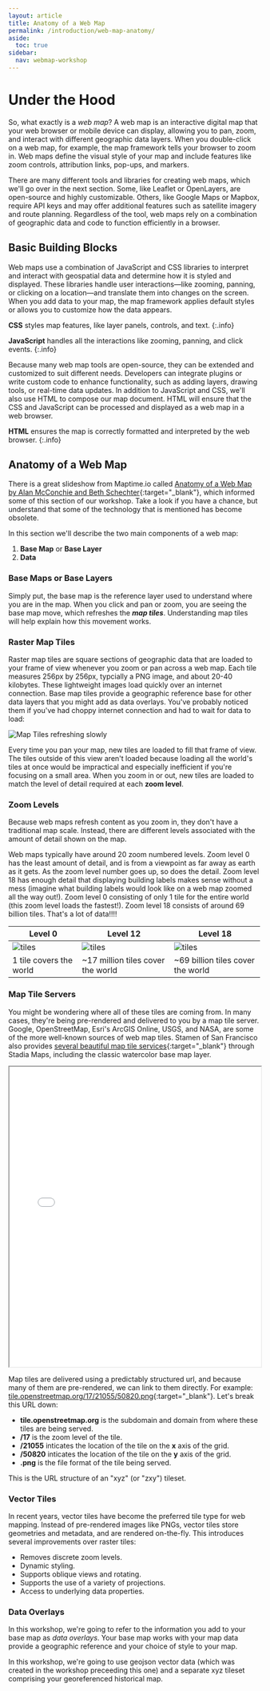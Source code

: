 ```yaml
---
layout: article
title: Anatomy of a Web Map
permalink: /introduction/web-map-anatomy/
aside:
  toc: true
sidebar:
  nav: webmap-workshop
---
```


# Under the Hood

So, what exactly is a _web map_? A web map is an interactive digital map that your web browser or mobile device can display, allowing you to pan, zoom, and interact with different geographic data layers. When you double-click on a web map, for example, the map framework tells your browser to zoom in. Web maps define the visual style of your map and include features like zoom controls, attribution links, pop-ups, and markers.

There are many different tools and libraries for creating web maps, which we'll go over in the next section. Some, like Leaflet or OpenLayers, are open-source and highly customizable. Others, like Google Maps or Mapbox, require API keys and may offer additional features such as satellite imagery and route planning. Regardless of the tool, web maps rely on a combination of geographic data and code to function efficiently in a browser.

## Basic Building Blocks

Web maps use a combination of JavaScript and CSS libraries to interpret and interact with geospatial data and determine how it is styled and displayed. These libraries handle user interactions—like zooming, panning, or clicking on a location—and translate them into changes on the screen. When you add data to your map, the map framework applies default styles or allows you to customize how the data appears.

**CSS** styles map features, like layer panels, controls, and text.
{:.info}

**JavaScript** handles all the interactions like zooming, panning, and click events.
{:.info}

Because many web map tools are open-source, they can be extended and customized to suit different needs. Developers can integrate plugins or write custom code to enhance functionality, such as adding layers, drawing tools, or real-time data updates. In addition to JavaScript and CSS, we'll also use HTML to compose our map document. HTML will ensure that the CSS and JavaScript can be processed and displayed as a web map in a web browser.

**HTML** ensures the map is correctly formatted and interpreted by the web browser.
{:.info}

## Anatomy of a Web Map

There is a great slideshow from Maptime.io called [Anatomy of a Web Map by Alan McConchie and Beth Schechter](https://maptime.io/anatomy-of-a-web-map/){:target="\_blank"}, which informed some of this section of our workshop. Take a look if you have a chance, but understand that some of the technology that is mentioned has become obsolete.

In this section we'll describe the two main components of a web map:

1. **Base Map** or **Base Layer**
2. **Data**

### Base Maps or Base Layers

Simply put, the base map is the reference layer used to understand where you are in the map. When you click and pan or zoom, you are seeing the base map move, which refreshes the **_map tiles_**. Understanding map tiles will help explain how this movement works.

### Raster Map Tiles

Raster map tiles are square sections of geographic data that are loaded to your frame of view whenever you zoom or pan across a web map. Each tile measures 256px by 256px, typcially a PNG image, and about 20-40 kilobytes. These lightweight images load quickly over an internet connection. Base map tiles provide a geographic reference base for other data layers that you might add as data overlays. You've probably noticed them if you've had choppy internet connection and had to wait for data to load:

![Map Tiles refreshing slowly](../../assets/images/tiles.gif "Map Tiles refreshing slowly")

Every time you pan your map, new tiles are loaded to fill that frame of view. The tiles outside of this view aren't loaded because loading all the world's tiles at once would be impractical and especially inefficient if you're focusing on a small area. When you zoom in or out, new tiles are loaded to match the level of detail required at each **zoom level**.

### Zoom Levels

Because web maps refresh content as you zoom in, they don't have a traditional map scale. Instead, there are different levels associated with the amount of detail shown on the map.

Web maps typically have around 20 zoom numbered levels. Zoom level 0 has the least amount of detail, and is from a viewpoint as far away as earth as it gets. As the zoom level number goes up, so does the detail. Zoom level 18 has enough detail that displaying building labels makes sense without a mess (imagine what building labels would look like on a web map zoomed all the way out!). Zoom level 0 consisting of only 1 tile for the entire world (this zoom level loads the fastest!). Zoom level 18 consists of around 69 billion tiles. That's a lot of data!!!!

| Level 0                                             | Level 12                                                 | Level 18                                                     |
| --------------------------------------------------- | -------------------------------------------------------- | ------------------------------------------------------------ |
| ![tiles](http://a.tile.openstreetmap.org/0/0/0.png) | ![tiles](https://tile.openstreetmap.org/12/657/1588.png) | ![tiles](https://tile.openstreetmap.org/18/42110/101643.png) |
| 1 tile covers the world                             | ~17 million tiles cover the world                        | ~69 billion tiles cover the world                            |

### Map Tile Servers

You might be wondering where all of these tiles are coming from. In many cases, they're being pre-rendered and delivered to you by a map tile server. Google, OpenStreetMap, Esri's ArcGIS Online, USGS, and NASA, are some of the more well-known sources of web map tiles. Stamen of San Francisco also provides [several beautiful map tile services](https://stadiamaps.com/stamen){:target="\_blank"} through Stadia Maps, including the classic watercolor base map layer.

 <iframe height="600px" width="100%" src="/overlaying-the-past/maps/watercolor.html" title="Stamen Watercolor base map demo"></iframe>

Map tiles are delivered using a predictably structured url, and because many of them are pre-rendered, we can link to them directly. For example:
[tile.openstreetmap.org/17/21055/50820.png](https://tile.openstreetmap.org/17/21055/50820.png){:target="\_blank"}. Let's break this URL down:

- **tile.openstreetmap.org** is the subdomain and domain from where these tiles are being served.
- **/17** is the zoom level of the tile.
- **/21055** inticates the location of the tile on the **x** axis of the grid.
- **/50820** inticates the location of the tile on the **y** axis of the grid.
- **.png** is the file format of the tile being served.

This is the URL structure of an "xyz" (or "zxy") tileset.

### Vector Tiles

In recent years, vector tiles have become the preferred tile type for web mapping. Instead of pre-rendered images like PNGs, vector tiles store geometries and metadata, and are rendered on-the-fly. This introduces several improvements over raster tiles:

- Removes discrete zoom levels.
- Dynamic styling.
- Supports oblique views and rotating.
- Supports the use of a variety of projections.
- Access to underlying data properties.

### Data Overlays

In this workshop, we're going to refer to the information you add to your base map as _data overlays_. Your base map works with your map data provide a geographic reference and your choice of style to your map.

In this workshop, we're going to use geojson vector data (which was created in the workshop preceeding this one) and a separate xyz tileset comprising your georeferenced historical map.
